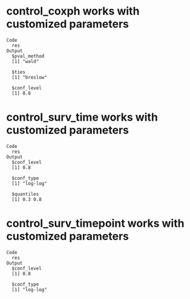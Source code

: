 # control_coxph works with customized parameters

    Code
      res
    Output
      $pval_method
      [1] "wald"
      
      $ties
      [1] "breslow"
      
      $conf_level
      [1] 0.8
      

# control_surv_time works with customized parameters

    Code
      res
    Output
      $conf_level
      [1] 0.8
      
      $conf_type
      [1] "log-log"
      
      $quantiles
      [1] 0.3 0.8
      

# control_surv_timepoint works with customized parameters

    Code
      res
    Output
      $conf_level
      [1] 0.8
      
      $conf_type
      [1] "log-log"
      

